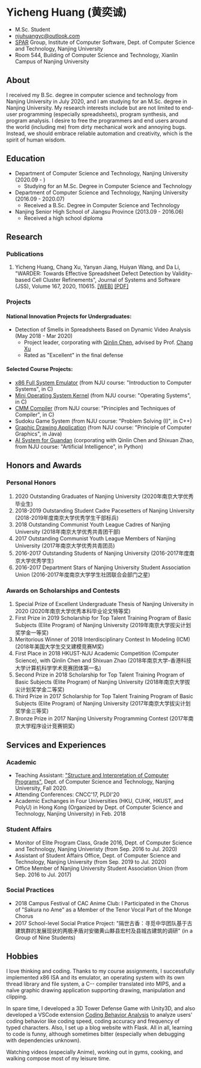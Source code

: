 # Yicheng Huang (黄奕诚)

- M.Sc. Student
- <a href="mailto:njuhuangyc@outlook.com">njuhuangyc@outlook.com</a>
- <a href="http://ics.nju.edu.cn/spar/">SPAR</a> Group, Institute of Computer Software, Dept. of Computer Science and Technology, Nanjing University
- Room 544, Building of Computer Science and Technology, Xianlin Campus of Nanjing University

## About

I received my B.Sc. degree in computer science and technology from Nanjing University in July 2020, and I am studying for an M.Sc. degree in Nanjing University. My research interests include but are not limited to end-user programming (especially spreadsheets), program synthesis, and program analysis. I desire to free the programmers and end users around the world (including me) from dirty mechanical work and annoying bugs. Instead, we should embrace reliable automation and creativity, which is the spirit of human wisdom.

## Education

- Department of Computer Science and Technology, Nanjing University (2020.09 - )
  - Studying for an M.Sc. Degree in Computer Science and Technology
- Department of Computer Science and Technology, Nanjing University (2016.09 - 2020.07)
  - Received a B.Sc. Degree in Computer Science and Technology
- Nanjing Senior High School of Jiangsu Province (2013.09 - 2016.06)
  - Received a high school diploma

## Research

### Publications

1. Yicheng Huang, Chang Xu, Yanyan Jiang, Huiyan Wang, and Da Li, "WARDER: Towards Effective Spreadsheet Defect Detection by Validity-based Cell Cluster Refinements", Journal of Systems and Software (JSS), Volume 167, 2020, 110615. <a href="https://doi.org/10.1016/j.jss.2020.110615">[WEB]</a> <a href="https://njubroccoli.github.io/publications/huang_2020_warder.pdf">[PDF]</a>

### Projects

#### National Innovation Projects for Undergraduates:

- Detection of Smells in Spreadsheets Based on Dynamic Video Analysis (May 2018 - Mar 2020)
  - Project leader, corporating with [Qinlin Chen](https://qinlinchen.github.io/), advised by Prof. [Chang Xu](https://cs.nju.edu.cn/changxu/)
  - Rated as "Excellent" in the final defense

#### Selected Course Projects:

- [x86 Full System Emulator](https://github.com/NJUBroccoli/Programming-Assignment-2017) (from NJU course: "Introduction to Computer Systems", in C)
- [Mini Operating System Kernel](https://github.com/NJUBroccoli/oslab) (from NJU course: "Operating Systems", in C)
- [CMM Compiler](https://github.com/NJUBroccoli/HYCompiler) (from NJU course: "Principles and Techniques of Compiler", in C)
- Sudoku Game System (from NJU course: "Problem Solving (I)", in C++)
- [Graphic Drawing Application](https://github.com/NJUBroccoli/HYC-Paint) (from NJU course: "Principle of Computer Graphics", in Java)
- [AI System for Guandan](https://github.com/QinlinChen/guandan-ai) (corporating with Qinlin Chen and Shixuan Zhao, from NJU course: "Artificial Intelligence", in Python)

## Honors and Awards

### Personal Honors

1. 2020 Outstanding Graduates of Nanjing University (2020年南京大学优秀毕业生)
2. 2018-2019 Outstanding Student Cadre Pacesetters of Nanjing University (2018-2019年度南京大学优秀学生干部标兵)
3. 2018 Outstanding Communist Youth League Cadres of Nanjing University (2018年南京大学优秀共青团干部)
4. 2017 Outstanding Communist Youth League Members of Nanjing University (2017年南京大学优秀共青团员)
5. 2016-2017 Outstanding Students of Nanjing University (2016-2017年度南京大学优秀学生)
6. 2016-2017 Department Stars of Nanjing University Student Association Union (2016-2017年度南京大学学生社团联合会部门之星)

### Awards on Scholarships and Contests

1. Special Prize of Excellent Undergraduate Thesis of Nanjing University in 2020 (2020年南京大学优秀本科毕业论文特等奖)
2. First Prize in 2019 Scholarship for Top Talent Training Program of Basic Subjects (Elite Program) of Nanjing University (2019年南京大学拔尖计划奖学金一等奖)
3. Meritorious Winner of 2018 Interdisciplinary Contest In Modeling (ICM) (2018年美国大学生交叉建模竞赛M奖)
4. First Place in 2018 HKUST-NJU Academic Competition (Computer Science), with Qinlin Chen and Shixuan Zhao (2018年南京大学-香港科技大学计算机科学学术竞赛团体第一名)
5. Second Prize in 2018 Scholarship for Top Talent Training Program of Basic Subjects (Elite Program) of Nanjing University (2018年南京大学拔尖计划奖学金二等奖)
6. Third Prize in 2017 Scholarship for Top Talent Training Program of Basic Subjects (Elite Program) of Nanjing University (2017年南京大学拔尖计划奖学金三等奖)
7. Bronze Prize in 2017 Nanjing University Programming Contest (2017年南京大学程序设计竞赛铜奖)

## Services and Experiences

### Academic

- Teaching Assistant: <a href="https://nju-sicp.bitbucket.io">"Structure and Interpretation of Computer Programs"</a>, Dept. of Computer Science and Technology, Nanjing University, Fall 2020.
- Attending Conferences: CNCC'17, PLDI'20
- Academic Exchanges in Four Universities (HKU, CUHK, HKUST, and PolyU) in Hong Kong (Organized by Dept. of Computer Science and Technology, Nanjing University) in Feb. 2018

### Student Affairs

- Monitor of Elite Program Class, Grade 2016, Dept. of Computer Science and Technology, Nanjing Univeristy (from Sep. 2016 to Jul. 2020)
- Assistant of Student Affairs Office, Dept. of Computer Science and Technology, Nanjing University (from Sep. 2019 to Jul. 2020)
- Office Member of Nanjing University Student Association Union (from Sep. 2016 to Jul. 2017)

### Social Practices

- 2018 Campus Festival of CAC Anime Club: I Participated in the Chorus of "Sakura no Ame" as a Member of the Tenor Vocal Part of the Monge Chorus
- 2017 School-level Social Pratice Project: "隔世古香：寻觅中华团队基于古建筑群的发展现状的两极矛盾对安徽黄山黟县宏村及县城古建筑的调研" (in a Group of Nine Students)

## Hobbies

I love thinking and coding. Thanks to my course assignments, I successfully implemented x86 ISA and its emulator, an operating system with its own thread library and file system, a C-- compiler translated into MIPS, and a naïve graphic drawing application supporting drawing, manipulation and clipping.

In spare time, I developed a 3D Tower Defense Game with Unity3D, and also developed a VSCode extension <a href="https://marketplace.visualstudio.com/items?itemName=Broccoli.cba-vscode">Coding Behavior Analysis</a> to analyze users&#39; coding behavior like coding speed, coding accuracy and frequency of typed characters. Also, I set up a blog website with Flask. All in all, learning to code is funny, although sometimes bitter (especially when debugging with dependencies unknown).

Watching videos (especially Anime), working out in gyms, cooking, and walking compose most of my leisure time.

